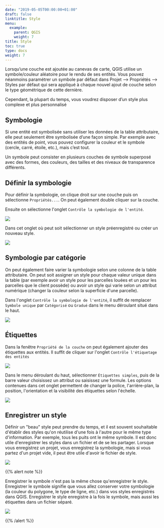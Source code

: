 ```yaml
---
date: "2019-05-05T00:00:00+01:00"
draft: false
linktitle: Style
menu:
  example:
    parent: QGIS
    weight: 7
title: Style
toc: true
type: docs
weight: 7
---
```


Lorsqu’une couche est ajoutée au canevas de carte, QGIS utilise un symbole/couleur aléatoire pour le rendu de ses entités. Vous pouvez néanmoins paramétrer un symbole par défaut dans Projet –> Propriétés –> Styles par défaut qui sera appliqué à chaque nouvel ajout de couche selon le type géométrique de cette dernière.

Cependant, la plupart du temps, vous voudrez disposer d’un style plus complexe et plus personnalisé 



## Symbologie

Si une entité est symbolisée sans utiliser les données de la table attributaire, elle peut seulement être symbolisée d’une façon simple. Par exemple avec des entités de point, vous pouvez configurer la couleur et le symbole (cercle, carré, étoile, etc.), mais c’est tout. 

Un symbole peut consister en plusieurs couches de symbole superposé avec des formes, des couleurs, des tailles et des niveaux de transparence différents.



## Définir la symbologie

Pour définir la symbologie, on clique droit sur une couche puis on sélectionne `Propriétés...`. On peut également double cliquer sur la couche.

Ensuite on sélectionne l'onglet `Contrôle la symbologie de l'entité`.

![](/img/img/bouton/symbology.png)

Dans cet onglet où peut soit sélectionner un style préenregistré ou créer un nouveau style.


![](/img/gif/symbologie.gif)

## Symbologie par catégorie




On peut également faire varier la symbologie selon une colonne de la table attributaire. On peut soit assigner un style pour chaque valeur unique dans la table (par exemple avoir un style pour les parcelles louées et un pour les parcelles que le client possède) ou avoir un style qui varie selon un attribut numérique (changer la couleur selon la superficie d'une parcelle).

Dans l'onglet `Contrôle la symbologie de l'entité`, il suffit de  remplacer `Symbole unique` par `Catégorisé` ou `Gradué` dans le menu déroulant situé dans le haut.

![](/img/gif/symbologie_categorie.gif)




## Étiquettes

Dans la fenêtre `Propriété de la couche` on peut également ajouter des étiquettes aux entités. Il suffit de cliquer sur l'onglet `Contrôle l'étiquetage des entités`

![](/img/img/bouton/labelingSingle.png)

Dans le menu déroulant du haut, sélectionner `Étiquettes simples`, puis de la barre valeur choisissez un attribut ou saisissez une formule. Les options contenues dans cet onglet permettent de changer la police, l'arrière-plan, la position, l'orientation et la visibilité des étiquettes selon l'échelle. 

![](/img/gif/etiquette.gif)


## Enregistrer un style

Définir un "beau" style peut prendre du temps, et il est souvent souhaitable d'établir des styles qu'on réutilise d'une fois à l'autre pour le même type d'information. Par exemple, tous les puits ont le même symbole. Il est donc utile d'enregistrer les styles dans un fichier et de se les partager. Lorsque vous enregistrez un projet, vous enregistrez la symbologie, mais si vous partez d'un projet vide, il peut être utile d'avoir le fichier de style.

![](/img/gif/save_style.gif)


{{% alert note %}}

Enregistrer le symbole n'est pas la même chose qu'enregistrer le style. Enregistrer le symbole signifie que vous allez conserver votre symbologie (la couleur du polygone, le type de ligne, etc.) dans vos styles enregistrés dans QGIS. Enregistrer le style enregistre à la fois le symbole, mais aussi les étiquettes dans un fichier séparé.

![](/img/gif/save_symbole.gif)

{{% /alert %}}










